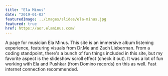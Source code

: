 ```yaml
---
title: "Ela Minus"
date: "2019-01-02"
featuredImage: ../images/slides/ela-minus.jpg
featured: true
href: https://aor.elaminus.com/
---
```

A page for musician Ela Minus. This site is an immersive album listening experience, featuring visuals from Dr.Me and Zach Lieberman. From a coding standpoint, there's a bunch of fun things included in this site, but my favorite aspect is the slideshow scroll effect (check it out). It was a lot of fun working with Ela and Pushkar (from Domino records) on this as well. Fast internet connection recommended.
